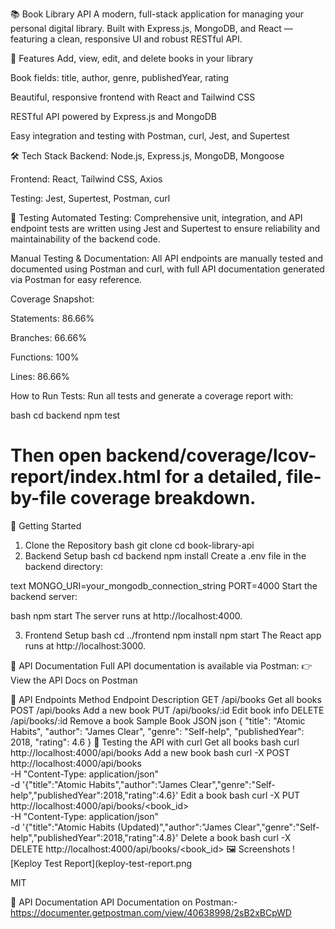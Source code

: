 📚 Book Library API
A modern, full-stack application for managing your personal digital library.
Built with Express.js, MongoDB, and React — featuring a clean, responsive UI and robust RESTful API.

🚀 Features
Add, view, edit, and delete books in your library

Book fields: title, author, genre, publishedYear, rating

Beautiful, responsive frontend with React and Tailwind CSS

RESTful API powered by Express.js and MongoDB

Easy integration and testing with Postman, curl, Jest, and Supertest

🛠️ Tech Stack
Backend: Node.js, Express.js, MongoDB, Mongoose

Frontend: React, Tailwind CSS, Axios

Testing: Jest, Supertest, Postman, curl

🧪 Testing
Automated Testing:
Comprehensive unit, integration, and API endpoint tests are written using Jest and Supertest to ensure reliability and maintainability of the backend code.

Manual Testing & Documentation:
All API endpoints are manually tested and documented using Postman and curl, with full API documentation generated via Postman for easy reference.

Coverage Snapshot:

Statements: 86.66%

Branches: 66.66%

Functions: 100%

Lines: 86.66%

How to Run Tests:
Run all tests and generate a coverage report with:

bash
cd backend
npm test
# Then open backend/coverage/lcov-report/index.html for a detailed, file-by-file coverage breakdown.
📝 Getting Started
1. Clone the Repository
bash
git clone <your-repo-url>
cd book-library-api
2. Backend Setup
bash
cd backend
npm install
Create a .env file in the backend directory:

text
MONGO_URI=your_mongodb_connection_string
PORT=4000
Start the backend server:

bash
npm start
The server runs at http://localhost:4000.

3. Frontend Setup
bash
cd ../frontend
npm install
npm start
The React app runs at http://localhost:3000.

📖 API Documentation
Full API documentation is available via Postman:
👉 View the API Docs on Postman

🔗 API Endpoints
Method	Endpoint	Description
GET	/api/books	Get all books
POST	/api/books	Add a new book
PUT	/api/books/:id	Edit book info
DELETE	/api/books/:id	Remove a book
Sample Book JSON
json
{
  "title": "Atomic Habits",
  "author": "James Clear",
  "genre": "Self-help",
  "publishedYear": 2018,
  "rating": 4.6
}
🧪 Testing the API with curl
Get all books
bash
curl http://localhost:4000/api/books
Add a new book
bash
curl -X POST http://localhost:4000/api/books \
-H "Content-Type: application/json" \
-d '{"title":"Atomic Habits","author":"James Clear","genre":"Self-help","publishedYear":2018,"rating":4.6}'
Edit a book
bash
curl -X PUT http://localhost:4000/api/books/<book_id> \
-H "Content-Type: application/json" \
-d '{"title":"Atomic Habits (Updated)","author":"James Clear","genre":"Self-help","publishedYear":2018,"rating":4.8}'
Delete a book
bash
curl -X DELETE http://localhost:4000/api/books/<book_id>
🖼️ Screenshots
![Keploy Test Report](keploy-test-report.png

MIT

📑 API Documentation
API Documentation on Postman:- https://documenter.getpostman.com/view/40638998/2sB2xBCpWD